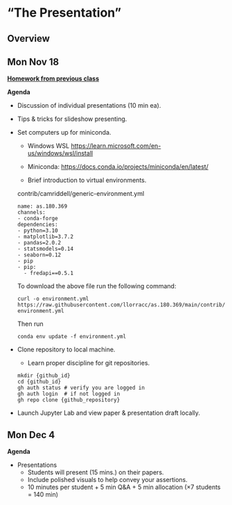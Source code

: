 # “The Presentation”

## Overview

## Mon Nov 18

**[Homework from previous class](https://github.com/llorracc/as.180.369/tree/main/materials/draft#class-11)**

**Agenda**
- Discussion of individual presentations (10 min ea).
- Tips & tricks for slideshow presenting.

- Set computers up for miniconda.
    - Windows WSL https://learn.microsoft.com/en-us/windows/wsl/install 
    - Miniconda: https://docs.conda.io/projects/miniconda/en/latest/

    - Brief introduction to virtual environments.

    contrib/camriddell/generic-environment.yml
    ```
    name: as.180.369
    channels:
    - conda-forge
    dependencies:
    - python=3.10
    - matplotlib=3.7.2
    - pandas=2.0.2
    - statsmodels=0.14
    - seaborn=0.12
    - pip
    - pip:
      - fredapi==0.5.1
    ```

    To download the above file run the following command:

    ```
    curl -o environment.yml https://raw.githubusercontent.com/llorracc/as.180.369/main/contrib/camriddell/generic-environment.yml
    ```

    Then run

    ```
    conda env update -f environment.yml
    ```

- Clone repository to local machine.
    - Learn proper discipline for git repositories.
    ```
    mkdir {github_id}
    cd {github_id}
    gh auth status # verify you are logged in
    gh auth login  # if not logged in
    gh repo clone {github_repository}
    ```

- Launch Jupyter Lab and view paper & presentation draft locally.

## Mon Dec 4

**Agenda**
- Presentations
    - Students will present (15 mins.) on their papers.
    - Include polished visuals to help convey your assertions.
    - 10 minutes per student + 5 min Q&A + 5 min allocation (×7 students = 140 min)


